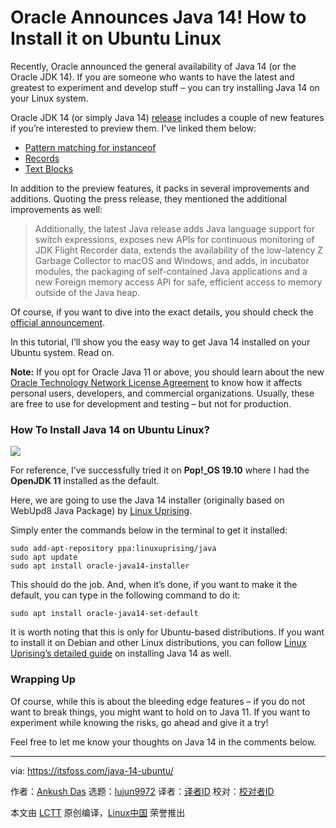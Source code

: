 [#]: collector: (lujun9972)
[#]: translator: (geekpi)
[#]: reviewer: ( )
[#]: publisher: ( )
[#]: url: ( )
[#]: subject: (Oracle Announces Java 14! How to Install it on Ubuntu Linux)
[#]: via: (https://itsfoss.com/java-14-ubuntu/)
[#]: author: (Ankush Das https://itsfoss.com/author/ankush/)

Oracle Announces Java 14! How to Install it on Ubuntu Linux
======

Recently, Oracle announced the general availability of Java 14 (or the Oracle JDK 14). If you are someone who wants to have the latest and greatest to experiment and develop stuff – you can try installing Java 14 on your Linux system.

Oracle JDK 14 (or simply Java 14) [release][1] includes a couple of new features if you’re interested to preview them. I’ve linked them below:

  * [Pattern matching for instanceof][2]
  * [Records][3]
  * [Text Blocks][4]



In addition to the preview features, it packs in several improvements and additions. Quoting the press release, they mentioned the additional improvements as well:

> Additionally, the latest Java release adds Java language support for switch expressions, exposes new APIs for continuous monitoring of JDK Flight Recorder data, extends the availability of the low-latency Z Garbage Collector to macOS and Windows, and adds, in incubator modules, the packaging of self-contained Java applications and a new Foreign memory access API for safe, efficient access to memory outside of the Java heap.

Of course, if you want to dive into the exact details, you should check the [official announcement][1].

In this tutorial, I’ll show you the easy way to get Java 14 installed on your Ubuntu system. Read on.

**Note:** If you opt for Oracle Java 11 or above, you should learn about the new [Oracle Technology Network License Agreement][5] to know how it affects personal users, developers, and commercial organizations. Usually, these are free to use for development and testing – but not for production.

### How To Install Java 14 on Ubuntu Linux?

![][6]

For reference, I’ve successfully tried it on **Pop!_OS 19.10** where I had the **OpenJDK 11** installed as the default.

Here, we are going to use the Java 14 installer (originally based on WebUpd8 Java Package) by [Linux Uprising][7].

Simply enter the commands below in the terminal to get it installed:

```
sudo add-apt-repository ppa:linuxuprising/java
sudo apt update
sudo apt install oracle-java14-installer
```

This should do the job. And, when it’s done, if you want to make it the default, you can type in the following command to do it:

```
sudo apt install oracle-java14-set-default
```

It is worth noting that this is only for Ubuntu-based distributions. If you want to install it on Debian and other Linux distributions, you can follow [Linux Uprising’s detailed guide][7] on installing Java 14 as well.

### Wrapping Up

Of course, while this is about the bleeding edge features – if you do not want to break things, you might want to hold on to Java 11. If you want to experiment while knowing the risks, go ahead and give it a try!

Feel free to let me know your thoughts on Java 14 in the comments below.

--------------------------------------------------------------------------------

via: https://itsfoss.com/java-14-ubuntu/

作者：[Ankush Das][a]
选题：[lujun9972][b]
译者：[译者ID](https://github.com/译者ID)
校对：[校对者ID](https://github.com/校对者ID)

本文由 [LCTT](https://github.com/LCTT/TranslateProject) 原创编译，[Linux中国](https://linux.cn/) 荣誉推出

[a]: https://itsfoss.com/author/ankush/
[b]: https://github.com/lujun9972
[1]: https://www.oracle.com/corporate/pressrelease/oracle-announces-java14-031720.html
[2]: https://openjdk.java.net/jeps/305
[3]: https://openjdk.java.net/jeps/359
[4]: https://openjdk.java.net/jeps/368
[5]: https://www.oracle.com/technetwork/java/javase/overview/oracle-jdk-faqs.html
[6]: https://i1.wp.com/itsfoss.com/wp-content/uploads/2020/03/install-java-14-ubuntu.png?ssl=1
[7]: https://www.linuxuprising.com/2020/03/how-to-install-oracle-java-14-jdk14-on.html
